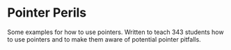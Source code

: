 # Pointer Perils

Some examples for how to use pointers.  Written to teach 343 students how to use pointers and to make them aware of potential pointer pitfalls.

